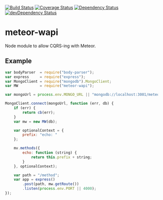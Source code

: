 [![Build Status](https://travis-ci.org/mondora-labs/meteor-wapi.svg?branch=master)](https://travis-ci.org/mondora-labs/meteor-wapi)
[![Coverage Status](https://img.shields.io/coveralls/mondora-labs/meteor-wapi.svg)](https://coveralls.io/r/mondora-labs/meteor-wapi?branch=master)
[![Dependency Status](https://david-dm.org/mondora-labs/meteor-wapi.svg)](https://david-dm.org/mondora-labs/meteor-wapi)
[![devDependency Status](https://david-dm.org/mondora-labs/meteor-wapi/dev-status.svg)](https://david-dm.org/mondora-labs/meteor-wapi#info=devDependencies)

# meteor-wapi

Node module to allow CQRS-ing with Meteor.


## Example

```js
var bodyParser  = require("body-parser");
var express     = require("express");
var MongoClient = require("mongodb").MongoClient;
var MW          = require("meteor-wapi");

var mongoUrl = process.env.MONGO_URL || "mongodb://localhost:3001/meteor";

MongoClient.connect(mongoUrl, function (err, db) {
    if (err) {
        return cb(err);
    }
    var mw = new MW(db);

    var optionalContext = {
        prefix: "echo: "
    };

    mv.methods({
        echo: function (string) {
            return this.prefix + string;
        }
    }, optionalContext);

    var path = "/method";
    var app = express()
        .post(path, mw.getRoute())
        .listen(process.env.PORT || 4000);
});
```
